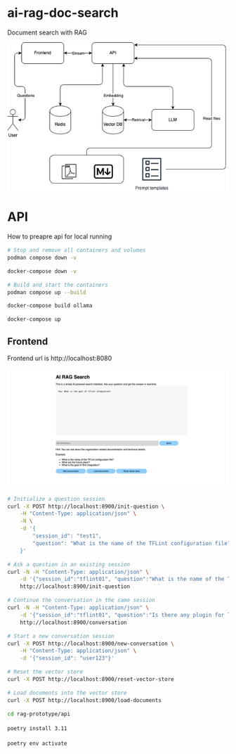 # ai-rag-doc-search
Document search with RAG

![LLM-RAG-DOCS Components](images/LLM-RAG-DOCS-Components.png)


# API

How to preapre api for local running

```bash
# Stop and remove all containers and volumes
podman compose down -v
```

```bash
docker-compose down -v
```

```bash
# Build and start the containers
podman compose up --build
```

```bash
docker-compose build ollama
```

```bash
docker-compose up
```


## Frontend

Frontend url is http://localhost:8080

![Frontend Screenshot](images/fe-01.png)




```bash
# Initialize a question session
curl -X POST http://localhost:8900/init-question \
    -H "Content-Type: application/json" \
    -N \
    -d '{
        "session_id": "test1",
        "question": "What is the name of the TFLint configuration file?"
    }'
```

```bash
# Ask a question in an existing session
curl -N -H "Content-Type: application/json" \
    -d '{"session_id":"tflint01", "question":"What is the name of the TFLint configuration file?"}' \
    http://localhost:8900/init-question
```

```bash
# Continue the conversation in the same session
curl -N -H "Content-Type: application/json" \
    -d '{"session_id":"tflint01", "question":"Is there any plugin for TFLint?"}' \
    http://localhost:8900/conversation
```

```bash
# Start a new conversation session
curl -X POST http://localhost:8900/new-conversation \
    -H "Content-Type: application/json" \
    -d '{"session_id": "user123"}'
```

```bash
# Reset the vector store
curl -X POST http://localhost:8900/reset-vector-store
```

```bash
# Load documents into the vector store
curl -X POST http://localhost:8900/load-documents
```

```bash
cd rag-prototype/api

poetry install 3.11

poetry env activate
```

